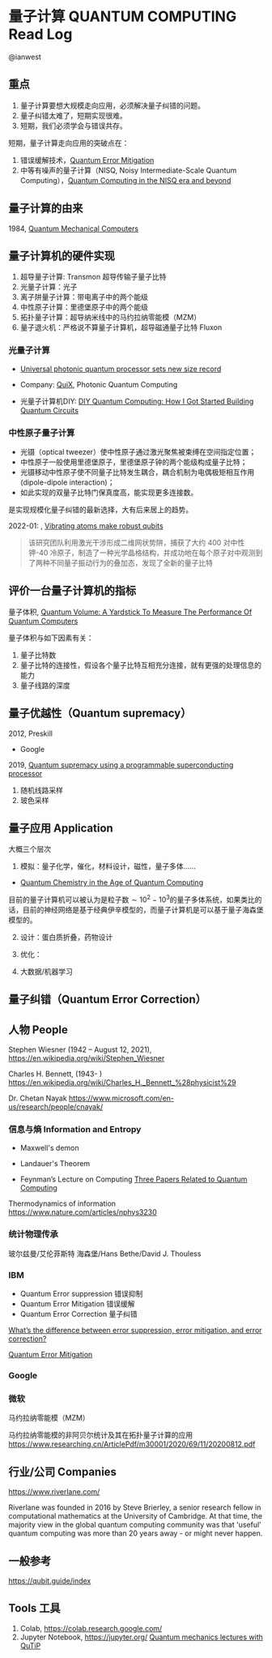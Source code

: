 # 量子计算 QUANTUM COMPUTING Read Log

@ianwest

## 重点

1. 量子计算要想大规模走向应用，必须解决量子纠错的问题。
2. 量子纠错太难了，短期实现很难。
3. 短期，我们必须学会与错误共存。

短期，量子计算走向应用的突破点在：

1. 错误缓解技术，[Quantum Error Mitigation](https://arxiv.org/abs/2210.00921)
2. 中等有噪声的量子计算（NISQ, Noisy Intermediate-Scale Quantum Computing），[Quantum Computing in the NISQ era and beyond
](https://arxiv.org/abs/1801.00862)


## 量子计算的由来

1984, [Quantum Mechanical Computers](https://opn-web-afd-d3bfbkd5bcc5asbs.z02.azurefd.net/opn/media/images/pdfs/11557/11557_23417_110730.pdf)




## 量子计算机的硬件实现

1. 超导量子计算: Transmon 超导传输子量子比特
2. 光量子计算：光子
3. 离子阱量子计算：带电离子中的两个能级
4. 中性原子计算：里德堡原子中的两个能级
5. 拓扑量子计算：超导纳米线中的马约拉纳零能模（MZM）
6. 量子退火机：严格说不算量子计算机，超导磁通量子比特 Fluxon

### 光量子计算

- [Universal photonic quantum processor sets new size record
](https://physicsworld.com/a/universal-photonic-quantum-processor-sets-new-size-record/)

- Company: [QuiX](https://www.quixquantum.com/), Photonic Quantum Computing

- 光量子计算机DIY: [DIY Quantum Computing: How I Got Started Building Quantum Circuits](https://turbofuture.com/computers/build-quantum-computer)

### 中性原子量子计算

- 光镊（optical tweezer）使中性原子通过激光聚焦被束缚在空间指定位置；
- 中性原子一般使用里德堡原子，里德堡原子钟的两个能级构成量子比特；
- 光镊移动中性原子使不同量子比特发生耦合，耦合机制为电偶极矩相互作用(dipole-dipole interaction)；
- 如此实现的双量子比特门保真度高，能实现更多连接数。

是实现规模化量子纠错的最新选择，大有后来居上的趋势。

2022-01: [](https://www.mittrchina.com/news/detail/10251), [Vibrating atoms make robust qubits](https://news.mit.edu/2022/vibrating-atoms-qubits-0126)

> 该研究团队利用激光干涉形成二维网状势阱，捕获了大约 400 对中性钾-40 冷原子，制造了一种光学晶格结构，并成功地在每个原子对中观测到了两种不同量子振动行为的叠加态，发现了全新的量子比特


## 评价一台量子计算机的指标

量子体积, [Quantum Volume: A Yardstick To Measure The Performance Of Quantum Computers](https://www.forbes.com/sites/moorinsights/2019/11/23/quantum-volume-a-yardstick-to-measure-the-power-of-quantum-computers/
)

量子体积与如下因素有关：

1. 量子比特数
2. 量子比特的连接性，假设各个量子比特互相充分连接，就有更强的处理信息的能力
3. 量子线路的深度


## 量子优越性（Quantum supremacy）

2012, Preskill



- Google

2019, [Quantum supremacy using a programmable superconducting processor](https://www.nature.com/articles/s41586-019-1666-5)

1. 随机线路采样
2. 玻色采样

## 量子应用 Application

大概三个层次

1. 模拟：量子化学，催化，材料设计，磁性，量子多体……

- [Quantum Chemistry in the Age of Quantum Computing](https://arxiv.org/abs/1812.09976)

目前的量子计算机可以被认为是粒子数$\sim 10^2 - 10^3$的量子多体系统，如果类比的话，目前的神经网络是基于经典伊辛模型的，而量子计算机是可以基于量子海森堡模型的。



2. 设计：蛋白质折叠，药物设计



3. 优化：


4. 大数据/机器学习


## 量子纠错（Quantum Error Correction）

## 人物 People

Stephen Wiesner (1942 – August 12, 2021),
https://en.wikipedia.org/wiki/Stephen_Wiesner

Charles H. Bennett, (1943- )
https://en.wikipedia.org/wiki/Charles_H._Bennett_%28physicist%29

Dr. Chetan Nayak
https://www.microsoft.com/en-us/research/people/cnayak/


### 信息与熵 Information and Entropy

- Maxwell's demon

- Landauer's Theorem

- Feynman’s Lecture on Computing
[Three Papers Related to Quantum Computing](https://jackkrupansky.medium.com/feynmans-three-papers-related-to-quantum-computing-dd6f9847e6ad)





Thermodynamics of information
https://www.nature.com/articles/nphys3230

### 统计物理传承

玻尔兹曼/艾伦菲斯特
海森堡/Hans Bethe/David J. Thouless

### IBM

- Quantum Error suppression 错误抑制
- Quantum Error Mitigation 错误缓解
- Quantum Error Correction 量子纠错

[What’s the difference between error suppression, error mitigation, and error correction?](https://www.ibm.com/quantum/blog/quantum-error-suppression-mitigation-correction)

[Quantum Error Mitigation](https://arxiv.org/abs/2210.00921)


### Google


### 微软


马约拉纳零能模（MZM）

马约拉纳零能模的非阿贝尔统计及其在拓扑量子计算的应用
https://www.researching.cn/ArticlePdf/m30001/2020/69/11/20200812.pdf


## 行业/公司 Companies

https://www.riverlane.com/

Riverlane was founded in 2016 by Steve Brierley, a senior research fellow in computational mathematics at the University of Cambridge. At that time, the majority view in the global quantum computing community was that 'useful' quantum computing was more than 20 years away - or might never happen.

## 一般参考

https://qubit.guide/index

## Tools 工具

1. Colab, https://colab.research.google.com/
2. Jupyter Notebook, https://jupyter.org/
[Quantum mechanics lectures with QuTiP](https://qutip.org/qutip-tutorials/#lectures)

